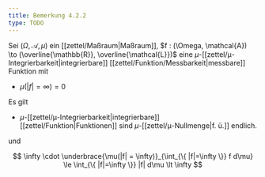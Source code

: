 ```yaml
---
title: Bemerkung 4.2.2
type: TODO
---
```


Sei $(\Omega, \mathcal{A}, \mu)$ ein [[zettel/Maßraum|Maßraum]], $f : (\Omega, \mathcal{A}) \to (\overline{\mathbb{R}}, \overline{\mathcal{L}})$ eine $\mu$-[[zettel/μ-Integrierbarkeit|integrierbare]] [[zettel/Funktion/Messbarkeit|messbare]] Funktion mit
- $\mu(|f| = \infty) = 0$

Es gilt

- $\mu$-[[zettel/μ-Integrierbarkeit|integrierbare]] [[zettel/Funktion|Funktionen]] sind $\mu$-[[zettel/μ-Nullmenge|f. ü.]] endlich.

und

$$
	\infty \cdot \underbrace{\mu(|f| = \infty)}_{\int_{\{ |f|=\infty \}} f d\mu} \le \int_{\{ |f|=\infty \}} |f| d\mu \lt \infty
$$